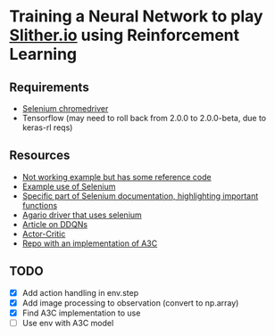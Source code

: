 # Training a Neural Network to play [Slither.io](http://slither.io) using Reinforcement Learning

## Requirements
* [Selenium chromedriver](https://sites.google.com/a/chromium.org/chromedriver/downloads)
* Tensorflow (may need to roll back from 2.0.0 to 2.0.0-beta, due to keras-rl reqs)


## Resources
* [Not working example but has some reference code](https://botfather.io/docs/wizard/simple-agario-bot-tutorial/)
* [Example use of Selenium](https://automatetheboringstuff.com/chapter11/)
* [Specific part of Selenium documentation, highlighting important functions](https://selenium.dev/selenium/docs/api/py/webdriver_remote/selenium.webdriver.remote.webdriver.html?highlight=get_screenshot#selenium.webdriver.remote.webdriver.WebDriver.get_screenshot_as_file)
* [Agario driver that uses selenium](https://github.com/gsgalloway/agar-io-driver)
* [Article on DDQNs](https://www.freecodecamp.org/news/improvements-in-deep-q-learning-dueling-double-dqn-prioritized-experience-replay-and-fixed-58b130cc5682/)
* [Actor-Critic](https://sergioskar.github.io/Actor_critics/)
* [Repo with an implementation of A3C](https://github.com/germain-hug/Deep-RL-Keras)


## TODO
* [x] Add action handling in env.step
* [x] Add image processing to observation (convert to np.array)
* [x] Find A3C implementation to use
* [ ] Use env with A3C model
